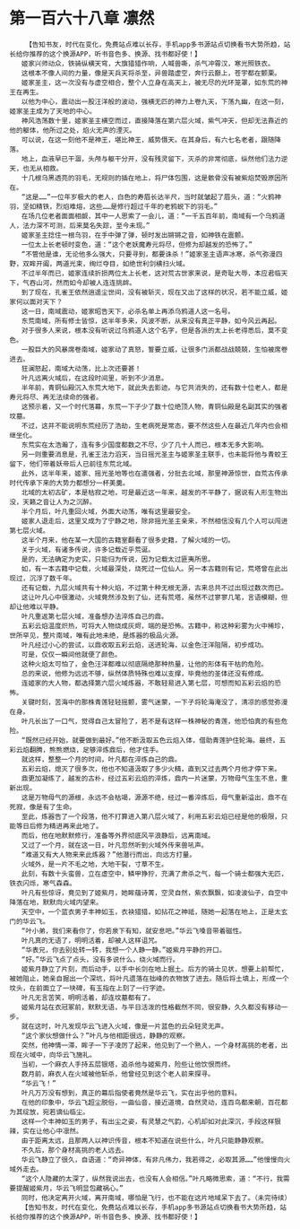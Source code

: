 # 第一百六十八章 凛然
        【告知书友，时代在变化，免费站点难以长存，手机app多书源站点切换看书大势所趋，站长给你推荐的这个换源APP，听书音色多、换源、找书都好使！】
       姬家兴师动众，铁骑纵横天穹，大旗猎猎作响，人喊兽嘶，杀气冲霄汉，寒光照铁衣。
       这根本不像人间的力量，像是天兵天将杀至，异兽踏虚空，奔行云巅上，苍宇都在颤栗。
       姬家圣主，这一次没有与虚空相合，整个人立身在高天上，被无尽的光环笼罩，如东荒的神王在再生。
       以他为中心，震动出一股汪洋般的波动，强横无匹的神力上卷九天，下荡九幽，在这一刻，姬家圣主成为了天地的中心。
       神风浩荡数十里，姬家圣主横空而过，直接降落在第六层火域，紫气冲天，但却无法靠近的他的躯体，他所过之处，焰火无声的湮灭。
       可以说，在这一刻他不是神王，堪比神王，威势慑天。在其身后，有六七名老者，跟随降落。
       地上，血液早已干涸，头颅与躯干分开，没有残灵留下，灭杀的非常彻底，纵然他们法力逆天，也无从相救。
       十几根乌黑透亮的羽毛，无规则的插在地上，将尸体包围，这是骸骨没有被紫焰焚毁原因所在。
       “这是……”一位年岁极大的老人，白色的寿眉长达半尺，当时就皱起了眉头，道：“火鸦神羽，坚如精铁，烈焰难熔，这些……是修行超过千年的老鸦蜕下的羽毛。”
       在场几位老者面面相觑，其中一人思索了一会儿，道：“一千五百年前，南域有一个乌鸦道人，法力深不可测，后来莫名失踪，至今未现。”
       姬家圣主捻住一根乌羽，在手中弹了弹，顿时发出锵锵之音，如神铁在震颤。
       一位太上长老顿时变色，道：“这个老妖魔寿元将尽，但修为却越发的恐怖了。”
       “不管他是谁，无论他多么强大，只要寻到，都要诛杀！”姬家圣主语声冰寒，杀气弥漫四野，双眸开阖，两道光束，绚烂夺目，如绝世利剑横扫火域。
       不过半年而已，姬家连续折损两位太上长老，这对荒古世家来说，是奇耻大辱，本应君临天下，气吞山河，然而如今却被人连连挑衅。
       到了现在，孔雀王依然逍遥尘世间，没有被斩灭，现在又出了这样的状况，若不能立威，姬家何以面对天下？
       这一日，南域震动，姬家昭告天下，必杀名单上再添乌鸦道人这一名号。
       东荒南域，所有修士皆惊，这半年多来，风波不断，从来没有真正平静，如今风云再起。
       对于很多人来说，根本没有听说过乌鸦道人这个名字，但是各派的太上长老得悉后，莫不变色。
       一股巨大的风暴席卷南域，姬家动了真怒，誓要立威，让很多门派都战战兢兢，生怕被席卷进去。
       狂澜怒起，南域大动荡，比上次还要甚！
       叶凡远离火域后，在这段时间里，听到不少消息。
       半年前，青铜仙殿沉入东荒大地下，就此失去影迹。与它共消失的，还有数十位老人，都是寿元将尽、再无法续命的强者。
       这预示着，又一个时代落幕，东荒一下子少了数十位绝顶人物，青铜仙殿是名副其实的强者坟墓。
       不过，这并不能说明东荒经历了浩劫，生老病死是常态，要不然这些人在最近几年内也会相继坐化。
       东荒实在太浩瀚了，连有多少国度都数之不尽，少了几十人而已，根本无多大影响。
       另一则重要消息是，孔雀王法力滔天，当日摇光圣主与姬家圣主联手，也未能将他与青蛟王留下，他们带着妖帝后人已前往东荒北域。
       此外，这半年来，姬家、摇光圣地等也在遣强者，分批去北域，那里神源惊世，自荒古传承时代传承下来的大势力都想分一杯美羹。
       北域的太初古矿，本是枯寂之地，可是最近这一年来，越发的不平静了，据说有人形生物出没，天籁之音让人为之沉醉。
       半个月后，叶凡重回火域，外面大动荡，唯有这里最安全。
       姬家人退走后，这里又成为了宁静之地，除非摇光圣主亲来，不然相信没有几个人可以闯进第七层火域。
       这半个月来，他在某一大国的古籍室翻看了很多史籍，了解火域的一切。
       关于火域，有诸多传说，许多记载近乎荒诞。
       是的，无法确定为史实，只能归为传说，因为记载太过匪夷所思。
       如，有一本古籍中记载，火域最深处，烧死过一位仙人。另一本古籍则有记，荒塔曾在此出现过，沉浮了数千年。
       还有记载，九层火域共有十种火焰，不过第十种无根无源，古来总共不过出现过数次而已。
       这让叶凡心中很激动，火域竟然涉及到了仙，还有荒塔，虽然不过寥寥几笔，言语模糊，但却让他难以平静。
       叶凡重返第七层火域，准备想办法淬炼自己的鼎。
       五彩云焰温度炽热，可将大人物烧成灰烬，端的是恐怖。古籍中，称这种彩雾为火中稀珍，世所罕见，整片南域，唯有此地未绝，是炼器的极品火源。
       叶凡经过小心的尝试，以鼎收取五彩云焰，送进轮海，以金色汪洋阻隔，初步成功。
       可是，仅仅一瞬间他就便了颜色。
       这种火焰太可怕了，金色汪洋都难以彻底隔绝那种热量，让他的形体有干枯的危险。
       总的来说，他修为远远不够，纵然体质特殊也难以支撑，毕竟他的圣体还没有修成。
       连姬家的大人物，都选择第六层火域炼器，不敢轻易进入第七层，可想而知五彩云焰的恐怖。
       关键时刻，苦海中的那株青莲轻轻摇颤，雾气迷蒙，一下子将轮海淹没了，清凉的感觉弥漫在身。
       叶凡长出了一口气，觉得自己太冒险了，若不是有这样一株神秘的青莲，他恐怕真的有些危险。
       “既然已经开始，就要做到最好。”他不断汲取五色云焰入体，借助青莲护住轮海。最终，五彩云焰翻腾，熊熊燃烧，足够淬炼鼎后，他才住手。
       就这样，整整一个月的时间，叶凡都在淬炼自己的鼎。
       五彩云焰，熄灭了很多次，他也不知道汲取了多少火精，直到又过去两个月他才停下来。
       鼎更加凝练了，越发的古朴，经过五彩云焰的淬炼，鼎内一片迷蒙，万物母气生生不息，重新出现。
       这是万物母气的源根，永远不会枯竭，源源不绝，经过一番淬炼后，母气重新溢出，鼎不在死寂，像是有了生命。
       至此，炼器告了一个段落，他不打算进入第八层火域了，利用五彩云焰已经是他的极限，只能等日后修为精进再来此地了。
       而后，他在地默默修行，准备等外界彻底风平浪静后，远离南域。
       又过了一个月，就在这一日，叶凡忽然听到火域外传来兽吼声。
       “难道又有大人物来来此炼器？”他潜行而出，向远方打量。
       火域外，是一片不毛之地，大地干裂，寸草不生。
       此刻，有数十头蛮兽，立在虚空中，鳞甲狰狞，充满了肃杀之气，每一个骑士都强大无匹，铁衣闪烁，寒气森森。
       叶凡有些惊讶，竟见到了姬紫月，她眸蕴诗菁，空灵自然，紫衣飘飘，如凌波仙子，自空中降落在地，默默向火域内望来。
       天空中，一个蓝衣男子丰神如玉，衣袂猎猎，如拈花之神祗，随她一起落在地上，正是太玄门的华云飞。
       “叶小弟，我们来看你了，你若泉下有知，就安息吧。”华云飞嗓音带着磁性。
       叶凡真的无语了，明明活着，却被人这样诅咒。
       “华表兄，你去别处转一转，我想一个人静一静。”姬紫月平静的开口。
       “好。”华云飞点了点头，没有多说什么，绕火域而行。
       姬紫月静立了片刻，而后动手，以手中长剑在地上掘土。后方的骑士见状，想要上前帮忙，被她阻止，她亲自掘出一个深坑，将叶凡遗落在拙峰的衣物放了进去。随后将土填上，形成一个坟头，在前面立了一块碑，有玉指在上刻了一行字迹。
       叶凡无言苦笑，明明活着，却连坟墓都有了。
       姬紫月站在衣冠冢前，默默无语，与平日活泼的性格截然不同，很安静，久久都没有移动一步。
       就在这时，叶凡发现华云飞进入火域，像是一片蓝色的云朵轻灵无声。
       “这个家伙想做什么？”叶凡与他相距很远，静静的观察。
       突然，他神情一滞，眸子一下子凌厉了起来，他见到了一个熟人，一个身材高挑的老者，出现在火域中，向华云飞施礼。
       当初，一个麻衣人手持五层银塔，追杀他与姬紫月，险些让他饮恨而终。
       数月前，麻衣人在火域被他斩杀，他曾经见到这个老人前来探寻。
       “华云飞！”
       叶凡万万没有想到，真正的幕后指使者竟然是华云飞，实在出乎他的意料。
       在他的印象中，华云飞超尘脱俗，一曲仙音，接近道境，自然灵动，连百鸟都来朝，百花都为其绽放，宛若谪仙临尘。
       这样一个丰神如玉的男子，有出尘之姿，有灵慧之气韵，心机却如对此深沉，手段这样狠辣，实在让他心中凛然。
       由于距离太远，且那两人以神识传音，根本不知道在说些什么，叶凡只能静静观察。
       不久后，那个身材高挑的老人远去。
       华云飞静立了很久，自语道：“奇异神体，有非凡伟力，我若得之，必取其源……”他慢慢向火域外走去。
       “这个人隐藏的太深了，纵然我说出去，也没有人会相信。”叶凡略微思索，道：“不行，我需要提醒姬紫月，华云飞明显包藏祸心。”
       同时，他决定离开火域，离开南域，哪怕是飞行，也不能在这片地域呆下去了。（未完待续）
       【告知书友，时代在变化，免费站点难以长存，手机app多书源站点切换看书大势所趋，站长给你推荐的这个换源APP，听书音色多、换源、找书都好使！】